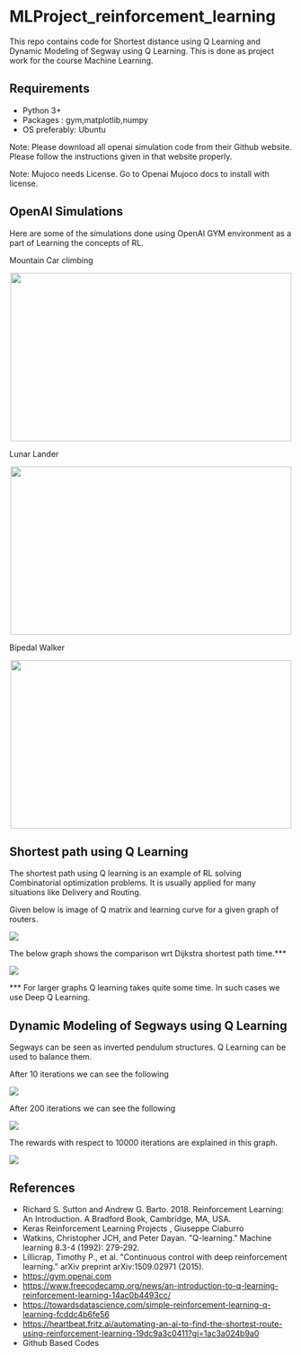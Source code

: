 # MLProject_reinforcement_learning
This repo contains code for Shortest distance using Q Learning and Dynamic Modeling of Segway using Q Learning.
This is done as project work for the course Machine Learning.

## Requirements

- Python 3+
- Packages : gym,matplotlib,numpy
- OS preferably: Ubuntu

Note: Please download all openai simulation code from their Github website. Please follow the instructions given in that website properly.

Note: Mujoco needs License. Go to Openai Mujoco docs to install with license.

## OpenAI Simulations
Here are some of the simulations done using OpenAI GYM environment as a part of Learning the concepts of RL.

Mountain Car climbing

<p align="center">
<img src="https://github.com/venkatramnank/MLProject_reinforcement_learning/blob/main/GraphsAndGIFs/mountaincar.gif" width="500" height="300">
  </p>

Lunar Lander

<p align="center">
<img src="https://github.com/venkatramnank/MLProject_reinforcement_learning/blob/main/GraphsAndGIFs/lunarlander.gif" width="500" height="300">
  </p>
  
Bipedal Walker
 
<p align="center">
<img src="https://github.com/venkatramnank/MLProject_reinforcement_learning/blob/main/GraphsAndGIFs/walker.gif" width="500" height="300">
  </p>
  
 ## Shortest path using Q Learning
  
The shortest path using Q learning is an example of RL solving Combinatorial optimization problems. It is usually applied for many situations like Delivery and Routing. 

Given below is image of Q matrix and learning curve for a given graph of routers.
<p>
<img src="https://github.com/venkatramnank/MLProject_reinforcement_learning/blob/main/GraphsAndGIFs/shortestdistanceQ.png" >
  </p>
 
 The below graph shows the comparison wrt Dijkstra shortest path time.***
 <p>
<img src="https://github.com/venkatramnank/MLProject_reinforcement_learning/blob/main/GraphsAndGIFs/comparoQshortrst.png" >
  </p>
 *** For larger graphs Q learning takes quite some time. In such cases we use Deep Q Learning.
 
 ## Dynamic Modeling of Segways using Q Learning
 Segways can be seen as inverted pendulum structures. Q Learning can be used to balance them.
 
 After 10 iterations we can see the following
  <p>
<img src="https://github.com/venkatramnank/MLProject_reinforcement_learning/blob/main/GraphsAndGIFs/Cartploe10.gif" >
  </p>
 After 200 iterations we can see the following
  <p>
<img src="https://github.com/venkatramnank/MLProject_reinforcement_learning/blob/main/GraphsAndGIFs/CartpoleQLearn20.gif" >
  </p>
 
 The rewards with respect to 10000 iterations are explained in this graph.
  <p>
<img src="https://github.com/venkatramnank/MLProject_reinforcement_learning/blob/main/GraphsAndGIFs/rewards.png" >
  </p>

## References
- Richard S. Sutton and Andrew G. Barto. 2018. Reinforcement Learning: An Introduction. A Bradford Book, Cambridge, MA, USA.
- Keras Reinforcement Learning Projects , Giuseppe Ciaburro
- Watkins, Christopher JCH, and Peter Dayan. "Q-learning." Machine learning 8.3-4 (1992): 279-292.
- Lillicrap, Timothy P., et al. "Continuous control with deep reinforcement learning." arXiv preprint arXiv:1509.02971 (2015).
- https://gym.openai.com
- https://www.freecodecamp.org/news/an-introduction-to-q-learning-reinforcement-learning-14ac0b4493cc/
- https://towardsdatascience.com/simple-reinforcement-learning-q-learning-fcddc4b6fe56
- https://heartbeat.fritz.ai/automating-an-ai-to-find-the-shortest-route-using-reinforcement-learning-19dc9a3c0411?gi=1ac3a024b9a0
- Github Based Codes


